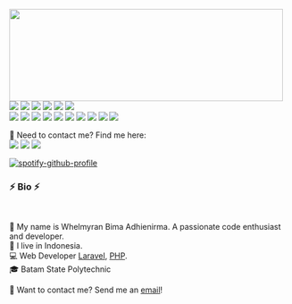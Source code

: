 <p>
  <img align="left" width="490" height="165" src="https://github-readme-stats.vercel.app/api?username=Bimaadhinirma&show_icons=true&hide_border=false&line_height=20&title_color=f69673&icon_color=1b93c9&show_owner=true"/>
  <p>
    <img src="https://custom-icon-badges.demolab.com/badge/Visual%20Studio%20Code-0078d7.svg?style=flat-square&logo=vsc&logoColor=white"/>
    <img src="https://img.shields.io/badge/-Github-181717?style=flat-square&logo=GitHub&logoColor=white"/>
    <img src="https://img.shields.io/badge/-Git-F44D27?style=flat-square&logo=Git&logoColor=white"/>
    <img src="https://img.shields.io/badge/-NPM-CB3837?style=flat-square&logo=NPM&logoColor=white"/>
    <img src="https://img.shields.io/badge/-Apache-D22128?style=flat-square&logo=Apache&logoColor=white"/>
    <img src="https://img.shields.io/badge/-MySQL-F29111?style=flat-square&logo=MySQL&logoColor=white"/><br/>
    <img src="https://img.shields.io/badge/Tailwind%20CSS-%2338B2AC.svg?style=flat-square&logo=tailwind-css&logoColor=white"/>
    <img src="https://img.shields.io/badge/-Laravel-F55247?style=flat-square&logo=Laravel&logoColor=white"/>
    <img src="https://img.shields.io/badge/-HTML5-E34F26?style=flat-square&logo=HTML5&logoColor=white"/>
    <img src="https://img.shields.io/badge/php-%23777BB4.svg?style=flat-square&logo=php&logoColor=white"/>
    <img src="https://img.shields.io/badge/-CSS-1572B6?style=flat-square&logo=CSS&logoColor=white"/>
    <img src="https://img.shields.io/badge/JavaScript-F7DF1E?style=flat-square&logo=javascript&logoColor=000"/>
    <img src="https://img.shields.io/badge/JSON-000?style=flat-square&logo=json&logoColor=fff"/>
    <img src="https://img.shields.io/badge/-Ubuntu-A80030?style=flat-square&logo=Ubuntu&logoColor=white"/>
    <img src="https://img.shields.io/badge/-Google%20Cloud-4285F4?style=flat-square&logo=Google%20Cloud&logoColor=white"/>
    <img src="https://custom-icon-badges.demolab.com/badge/Microsoft%20Azure-0089D6?style=flat-square&logo=msazure&logoColor=white"/>
  </p>
</p>
<p>
  📣 Need to contact me? Find me here:<br/>
  <a href="mailto:bimaadinirma.bima@gmail.com?subject=[GitHub]%20🔥%20Contact&body=Hello%20Bima%2C%0A%0AI%20am%20reaching%20out%20to%20you%20today%20after%20seeing%20your%20GitHub%20profile%20for%20..."><img src="https://img.shields.io/badge/e‑mail-D14836.svg?style=for-the-badge&logo=GMail&logoColor=white"/></a>
  <a href="https://instagram.com/bimaadinirma"><img src="https://img.shields.io/badge/instagram-E4405F.svg?style=for-the-badge&logo=instagram&logoColor=white"/></a>
  <a href="https://linkedin.com/in/whelmyran-bima-adhinirma-502733294"><img src="https://img.shields.io/badge/linkedin-0077B5.svg?style=for-the-badge&logo=linkedin&logoColor=white"/></a>
</p>

[![spotify-github-profile](https://spotify-github-profile.kittinanx.com/api/view?uid=31rel2a3cbqprkqtzlbxe34c7etm&cover_image=true&theme=apple&show_offline=false&background_color=121212&interchange=true&mode=dark)](https://spotify-github-profile.kittinanx.com/api/view?uid=31rel2a3cbqprkqtzlbxe34c7etm&redirect=true)

<h3>⚡️ Bio ⚡️</h3><br/>
<p>
  🧔 My name is <bold>Whelmyran Bima Adhienirma</bold>. A passionate code enthusiast and developer.<br/>
  💼 I live in Indonesia.<br/>
  💻 <bold>Web Developer <bold><a href="https://laravel.com">Laravel</a></bold>, <bold><a href="https://laravel.com">PHP</a></bold>.<br/>
  🎓 Batam State Polytechnic
</p>
<p>
  🔗 Want to contact me? Send me an <a href="mailto:bimaadinirma.bima@gmail.com?subject=[GitHub]%20🔥%20Contact&body=Hello%20Bima%2C%0A%0AI%20am%20reaching%20out%20to%20you%20today%20after%20seeing%20your%20GitHub%20profile%20for%20...">email</a>!
</p><br/>
